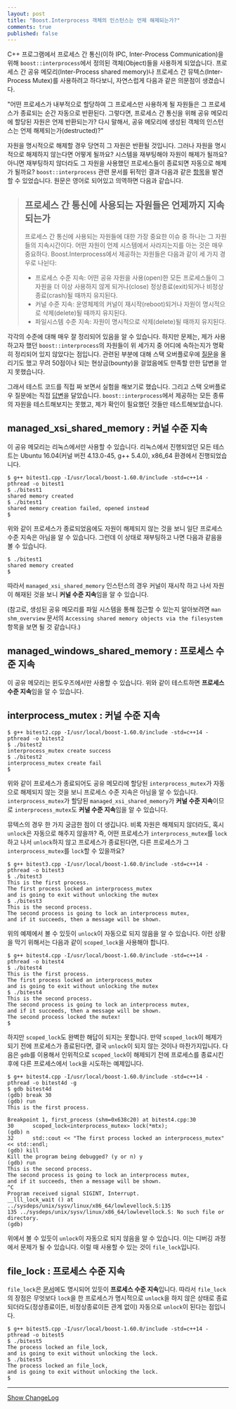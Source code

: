 ```yaml
---
layout: post
title: "Boost.Interprocess 객체의 인스턴스는 언제 해제되는가?"
comments: true
published: false
---
```


C++ 프로그램에서 프로세스 간 통신(이하 IPC, Inter-Process Communication)을 위해 `boost::interprocess`에서 정의된 객체(Object)들을 사용하게 되었습니다. 프로세스 간 공유 메모리(Inter-Process shared memory)나 프로세스 간 뮤텍스(Inter-Process Mutex)를 사용하려고 하다보니, 자연스럽게 다음과 같은 의문점이 생겼습니다.

"어떤 프로세스가 내부적으로 할당하여 그 프로세스만 사용하게 될 자원들은 그 프로세스가 종료되는 순간 자동으로 반환된다. 그렇다면, 프로세스 간 통신을 위해 공유 메모리에 할당된 자원은 언제 반환되는가? 다시 말해서, 공유 메모리에 생성된 객체의 인스턴스는 언제 해제되는가(destructed)?"

자원을 명시적으로 해제할 경우 당연히 그 자원은 반환될 것입니다. 그러나 자원을 명시적으로 해제하지 않는다면 어떻게 될까요? 시스템을 재부팅해야 자원이 해제가 될까요? 아니면 재부팅하지 않더라도 그 자원을 사용했던 프로세스들이 종료되면 자동으로 해제가 될까요? `boost::interprocess` 관련 문서를 뒤적인 결과 다음과 같은 [항목](https://www.boost.org/doc/libs/1_60_0/doc/html/interprocess/some_basic_explanations.html#interprocess.some_basic_explanations.persistence)을 발견할 수 있었습니다. 원문은 영어로 되어있고 의역하면 다음과 같습니다.

> ## 프로세스 간 통신에 사용되는 자원들은 언제까지 지속되는가
> 프로세스 간 통신에 사용되는 자원들에 대한 가장 중요한 이슈 중 하나는 그 자원들의 지속시간이다. 어떤 자원이 언제 시스템에서 사라지는지를 아는 것은 매우 중요하다. Boost.Interprocess에서 제공하는 자원들은 다음과 같이 세 가지 경우로 나뉜다:
> * 프로세스 수준 지속: 어떤 공유 자원을 사용(open)한 모든 프로세스들이 그 자원을 더 이상 사용하지 않게 되거나(close) 정상종료(exit)되거나 비정상종료(crash)될 때까지 유지된다.
> * 커널 수준 지속: 운영체제의 커널이 재시작(reboot)되거나 자원이 명시적으로 삭제(delete)될 때까지 유지된다.
> * 파일시스템 수준 지속: 자원이 명시적으로 삭제(delete)될 때까지 유지된다.

각각의 수준에 대해 매우 잘 정리되어 있음을 알 수 있습니다. 하지만 문제는, 제가 사용하고자 했던 `boost::interprocess`의 자원들이 위 세가지 중 어디에 속하는지가 명확히 정리되어 있지 않았다는 점입니다. 관련된 부분에 대해 스택 오버플로우에 [질문](https://stackoverflow.com/q/50691184/7724939)을 올리기도 했고 무려 50점이나 되는 현상금(bounty)을 걸었음에도 만족할 만한 답변을 얻지 못했습니다.


그래서 테스트 코드를 직접 짜 보면서 실험을 해보기로 했습니다. 그리고 스택 오버플로우 질문에는 직접 [답변](https://stackoverflow.com/a/51335826/7724939)을 달았습니다. `boost::interprocess`에서 제공하는 모든 종류의 자원을 테스트해보지는 못했고, 제가 확인이 필요했던 것들만 테스트해보았습니다.

## managed_xsi_shared_memory : 커널 수준 지속

이 공유 메모리는 리눅스에서만 사용할 수 있습니다. 리눅스에서 진행되었던 모든 테스트는 Ubuntu 16.04(커널 버전 4.13.0-45, g++ 5.4.0), x86_64 환경에서 진행되었습니다.

<script src="https://gist.github.com/nglee/5892c346d26f9282160581e7fde4d3cf.js"></script>
```
$ g++ bitest1.cpp -I/usr/local/boost-1.60.0/include -std=c++14 -pthread -o bitest1
$ ./bitest1
shared memory created
$ ./bitest1
shared memory creation failed, opened instead
$
```

위와 같이 프로세스가 종료되었음에도 자원이 해제되지 않는 것을 보니 일단 프로세스 수준 지속은 아님을 알 수 있습니다. 그런데 이 상태로 재부팅하고 나면 다음과 같음을 볼 수 있습니다.

```
$ ./bitest1
shared memory created
$
```

따라서 `managed_xsi_shared_memory` 인스턴스의 경우 커널이 재시작 하고 나서 자원이 해재된 것을 보니 **커널 수준 지속**임을 알 수 있습니다.

(참고로, 생성된 공유 메모리를 파일 시스템을 통해 접근할 수 있는지 알아보려면 `man shm_overview` 문서의 `Accessing shared memory objects via the filesystem` 항목을 보면 될 것 같습니다.)

## managed_windows_shared_memory : 프로세스 수준 지속

이 공유 메모리는 윈도우즈에서만 사용할 수 있습니다. 위와 같이 테스트하면 **프로세스 수준 지속**임을 알 수 있습니다.

## interprocess_mutex : 커널 수준 지속

<script src="https://gist.github.com/nglee/a03ed8c2de387608f6d9d98ce53beb51.js"></script>
```
$ g++ bitest2.cpp -I/usr/local/boost-1.60.0/include -std=c++14 -pthread -o bitest2
$ ./bitest2
interprocess_mutex create success
$ ./bitest2
interprocess_mutex create fail
$
```

위와 같이 프로세스가 종료되어도 공유 메모리에 할당된 `interprocess_mutex`가 자동으로 해제되지 않는 것을 보니 프로세스 수준 지속은 아님을 알 수 있습니다. `interprocess_mutex`가 할당된 `managed_xsi_shared_memory`가 **커널 수준 지속**이므로 `interprocess_mutex`도 **커널 수준 지속**임을 알 수 있습니다.

뮤텍스의 경우 한 가지 궁금한 점이 더 생깁니다. 비록 자원은 해제되지 않더라도, 혹시 `unlock`은 자동으로 해주지 않을까? 즉, 어떤 프로세스가 `interprocess_mutex`를 `lock`하고 나서 `unlock`하지 않고 프로세스가 종료된다면, 다른 프로세스가 그 `interprocess_mutex`를 `lock`할 수 있을까요?

<script src="https://gist.github.com/nglee/b9dd4d8f55010d47a48f30f4967b86d1.js"></script>
```
$ g++ bitest3.cpp -I/usr/local/boost-1.60.0/include -std=c++14 -pthread -o bitest3
$ ./bitest3
This is the first process.
The first process locked an interprocess_mutex
and is going to exit without unlocking the mutex
$ ./bitest3
This is the second process.
The second process is going to lock an interprocess mutex,
and if it succeeds, then a message will be shown.

```

위의 예제에서 볼 수 있듯이 `unlock`이 자동으로 되지 않음을 알 수 있습니다. 이런 상황을 막기 위해서는 다음과 같이 `scoped_lock`을 사용해야 합니다.

<script src="https://gist.github.com/nglee/a6eb842a92f1b44ca3d3880b255aac80.js"></script>
```
$ g++ bitest4.cpp -I/usr/local/boost-1.60.0/include -std=c++14 -pthread -o bitest4
$ ./bitest4
This is the first process.
The first process locked an interprocess_mutex
and is going to exit without unlocking the mutex
$ ./bitest4
This is the second process.
The second process is going to lock an interprocess mutex,
and if it succeeds, then a message will be shown.
The second process locked the mutex!
$
```

하지만 `scoped_lock`도 완벽한 해답이 되지는 못합니다. 만약 `scoped_lock`이 해제가 되기 전에 프로세스가 종료된다면, 결국 `unlock`이 되지 않는 것이나 마찬가지입니다. 다음은 `gdb`를 이용해서 인위적으로 `scoped_lock`이 해제되기 전에 프로세스를 종료시킨 후에 다른 프로세스에서 `lock`을 시도하는 예제입니다.

```
$ g++ bitest4.cpp -I/usr/local/boost-1.60.0/include -std=c++14 -pthread -o bitest4d -g
$ gdb bitest4d
(gdb) break 30
(gdb) run
This is the first process.

Breakpoint 1, first_process (shm=0x638c20) at bitest4.cpp:30
30	    scoped_lock<interprocess_mutex> lock(*mtx);
(gdb) n
32	    std::cout << "The first process locked an interprocess_mutex" << std::endl;
(gdb) kill
Kill the program being debugged? (y or n) y
(gdb) run
This is the second process.
The second process is going to lock an interprocess mutex,
and if it succeeds, then a message will be shown.
^C
Program received signal SIGINT, Interrupt.
__lll_lock_wait () at ../sysdeps/unix/sysv/linux/x86_64/lowlevellock.S:135
135	../sysdeps/unix/sysv/linux/x86_64/lowlevellock.S: No such file or directory.
(gdb)
```

위에서 볼 수 있듯이 `unlock`이 자동으로 되지 않음을 알 수 있습니다. 이는 디버깅 과정에서 문제가 될 수 있습니다. 이럴 때 사용할 수 있는 것이 `file_lock`입니다.

## file_lock : 프로세스 수준 지속

`file_lock`은 [문서](https://www.boost.org/doc/libs/1_60_0/doc/html/interprocess/synchronization_mechanisms.html#interprocess.synchronization_mechanisms.file_lock)에도 명시되어 있듯이 **프로세스 수준 지속**입니다. 따라서 `file_lock`의 장점은 무엇보다 `lock`을 한 프로세스가 명시적으로 `unlock`을 하지 않은 상태로 종료되더라도(정상종료이든, 비정상종료이든 관계 없이) 자동으로 `unlock`이 된다는 점입니다.

<script src="https://gist.github.com/nglee/164bde324c6c03a50047648c222d0b28.js"></script>
```
$ g++ bitest5.cpp -I/usr/local/boost-1.60.0/include -std=c++14 -pthread -o bitest5
$ ./bitest5
The process locked an file_lock,
and is going to exit without unlocking the lock.
$ ./bitest5
The process locked an file_lock,
and is going to exit without unlocking the lock.
$
```

----------
<a href="javascript:showChangeLog();">Show ChangeLog</a>
<div id="post_changelog" style="display:none;">
<table>
  <tr>
    <th>Version</th>
    <th>Description</th>
    <th>Date</th>
  </tr>
  <tr>
    <td class="td_center">1.0</td>
    <td>Publish</td>
    <td class="td_center">2018-07-14</td>
  </tr>
</table>
</div>

